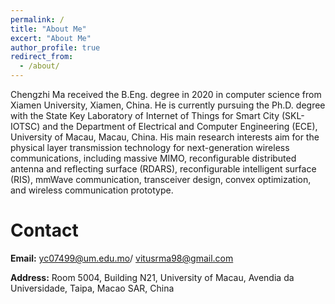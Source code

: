 ```yaml
---
permalink: /
title: "About Me"
excert: "About Me"
author_profile: true
redirect_from: 
  - /about/
---
```


Chengzhi Ma received the B.Eng. degree in 2020 in computer science from Xiamen University, Xiamen, China. He is currently pursuing the Ph.D. degree with the State Key Laboratory of Internet of Things for Smart City (SKL-IOTSC) and the Department of Electrical and Computer Engineering (ECE), University of Macau, Macau, China. His main research interests aim for the physical layer transmission technology for next-generation wireless communications, including massive MIMO, reconfigurable distributed antenna and reflecting surface (RDARS), reconfigurable intelligent surface (RIS), mmWave communication, transceiver design, convex optimization, and wireless communication prototype.

    
# Contact

**Email:** yc07499@um.edu.mo/ vitusrma98@gmail.com

**Address:** Room 5004, Building N21, University of Macau, Avendia da Universidade, Taipa, Macao SAR, China
 
